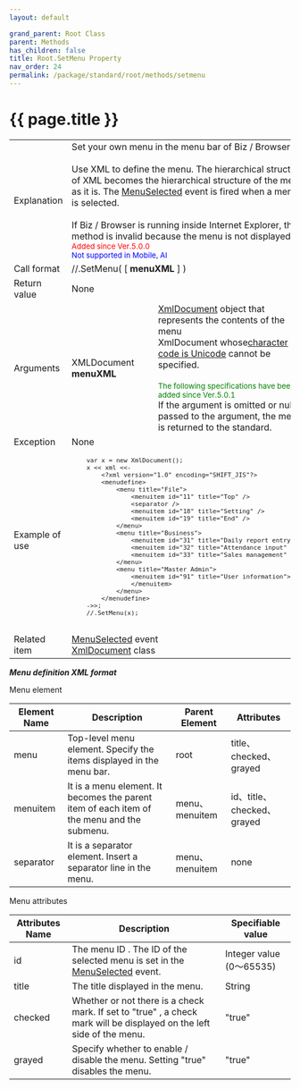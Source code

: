 ```yaml
---
layout: default

grand_parent: Root Class
parent: Methods
has_children: false
title: Root.SetMenu Property
nav_order: 24
permalink: /package/standard/root/methods/setmenu
---
```

# {{ page.title }}

<table>
  <tr>
    <td>Explanation</td>
    <td colspan="2">Set your own menu in the menu bar of Biz / Browser.<br><br> Use XML to define the menu. The hierarchical structure of XML becomes the hierarchical structure of the menu as it is. The <a href="/package/standard/root/events/menuselected">MenuSelected</a> event is fired when a menu is selected.<br><br> If Biz / Browser is running inside Internet Explorer, this method is invalid because the menu is not displayed.<br><small><span style="color:red">Added since Ver.5.0.0</span></small><br><small><span style="color:blue">Not supported in Mobile, AI</span></small></td>
  </tr>
  <tr>
    <td>Call format</td>
    <td colspan="2">//.SetMenu( [ <b>menuXML</b> ] )</td>
  </tr>
  <tr>
    <td>Return value</td>
    <td colspan="2">None</td>
  </tr>  
  <tr>
    <td>Arguments</td>
    <td>XMLDocument <b>menuXML</b></td>
    <td><a href="/package/xmlpackage/xmldocument">XmlDocument</a>
 object that represents the contents of the menu <br> XmlDocument whose<a href="/package/xmlpackage/xmldomimplementation/methods/constructor#about-xml-with-a-unicode-internal-character-code">character code is  Unicode</a> cannot be specified.<br><br><small><span style="color:green">The following specifications have been added since Ver.5.0.1</span></small><br>If the argument is omitted or null is passed to the argument, the menu is returned to the standard.</td>
  </tr>
  <tr>
    <td>Exception</td>
    <td colspan="2">None</td>
  </tr>
  <tr>
    <td>Example of use</td>
    <td colspan="2">
    <code><pre>
    var x = new XmlDocument();
    x << xml <<-
        &lt;?xml version="1.0" encoding="SHIFT_JIS"?&gt;
        &lt;menudefine&gt;
            &lt;menu title="File"&gt;
                &lt;menuitem id="11" title="Top" /&gt;
                &lt;separator /&gt;
                &lt;menuitem id="18" title="Setting" /&gt;
                &lt;menuitem id="19" title="End" /&gt;
            &lt;/menu&gt;
            &lt;menu title="Business"&gt;
                &lt;menuitem id="31" title="Daily report entry" /&gt;
                &lt;menuitem id="32" title="Attendance input" /&gt;
                &lt;menuitem id="33" title="Sales management" /&gt;
            &lt;/menu&gt;
            &lt;menu title="Master Admin"&gt;
                &lt;menuitem id="91" title="User information"&gt;
                &lt;/menuitem&gt;
            &lt;/menu&gt;
        &lt;/menudefine&gt;
    ->>;
    //.SetMenu(x);
    </pre></code></td>
  </tr>
  <tr>
    <td>Related item</td>
    <td colspan="2"><a href="/package/standard/root/events/menuselected">MenuSelected</a> event<br><a href="/package/xmlpackage/xmldocument/">XmlDocument</a> class</td>
  </tr>
</table>


<b><i>Menu definition XML format</i></b>

Menu element

| Element Name | Description                                                                                | Parent Element | Attributes                 |
|--------------|--------------------------------------------------------------------------------------------|----------------|----------------------------|
| menu         | Top-level menu element. Specify the items displayed in the menu bar.                       | root           | title、checked、grayed     |
| menuitem     | It is a menu element. It becomes the parent item of each item of the menu and the submenu. | menu、menuitem | id、title、checked、grayed |
| separator    | It is a separator element. Insert a separator line in the menu.                            | menu、menuitem | none                       |


Menu attributes

| Attributes Name | Description                                                                                                           | Specifiable value        |
|-----------------|-----------------------------------------------------------------------------------------------------------------------|--------------------------|
| id              | The menu ID . The ID of the selected menu is set in the <a href="/package/standard/root/events/menuselected">MenuSelected</a> event.                                           | Integer value (0～65535) |
| title           | The title displayed in the menu.                                                                                      | String                   |
| checked         | Whether or not there is a check mark. If set to "true" , a check mark will be displayed on the left side of the menu. | "true"                   |
| grayed          | Specify whether to enable / disable the menu. Setting "true" disables the menu.                                       | "true"                   |





